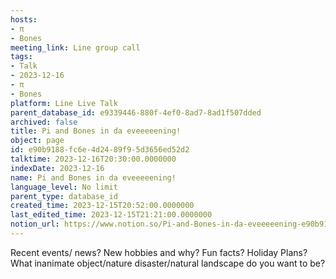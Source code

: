 ```yaml
---
hosts:
- π
- Bones
meeting_link: Line group call
tags:
- Talk
- 2023-12-16
- π
- Bones
platform: Line Live Talk
parent_database_id: e9339446-880f-4ef0-8ad7-8ad1f507dded
archived: false
title: Pi and Bones in da eveeeeening!
object: page
id: e90b9188-fc6e-4d24-89f9-5d3656ed52d2
talktime: 2023-12-16T20:30:00.0000000
indexDate: 2023-12-16
name: Pi and Bones in da eveeeeening!
language_level: No limit
parent_type: database_id
created_time: 2023-12-15T20:52:00.0000000
last_edited_time: 2023-12-15T21:21:00.0000000
notion_url: https://www.notion.so/Pi-and-Bones-in-da-eveeeeening-e90b9188fc6e4d2489f95d3656ed52d2
---
```



Recent events/ news?
New hobbies and why?
Fun facts? 
Holiday Plans?
What inanimate object/nature disaster/natural landscape do you want to be?























